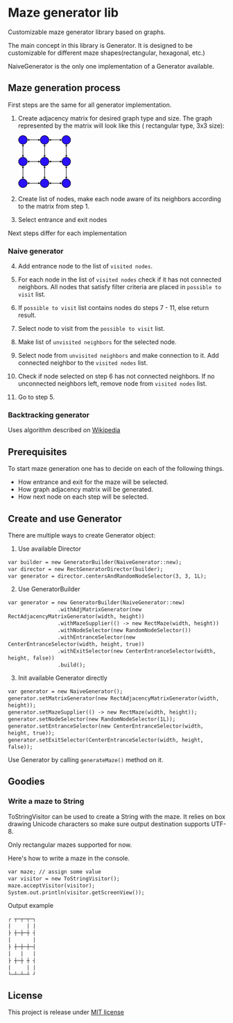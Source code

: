 # Maze generator lib

Customizable maze generator library based on graphs.

The main concept in this library is Generator. It is designed to be customizable for different maze shapes(rectangular,
hexagonal, etc.)

NaiveGenerator is the only one implementation of a Generator available.

## Maze generation process

First steps are the same for all generator implementation.

1. Create adjacency matrix for desired graph type and size. The graph represented by the matrix will look like this (
   rectangular type, 3x3 size):

   ![rectangular 3x3 graph](graph.png)

2. Create list of nodes, make each node aware of its neighbors according to the matrix from step 1.

3. Select entrance and exit nodes

Next steps differ for each implementation

### Naive generator

4. Add entrance node to the list of `visited nodes`.

5. For each node in the list of `visited nodes` check if it has not connected neighbors. All nodes that satisfy filter
   criteria are placed in `possible to visit` list.

6. If `possible to visit` list contains nodes do steps 7 - 11, else return result.

7. Select node to visit from the `possible to visit` list.

8. Make list of `unvisited neighbors` for the selected node.

9. Select node from `unvisited neighbors` and make connection to it. Add connected neighbor to the `visited nodes` list.

10. Check if node selected on step 6 has not connected neighbors. If no unconnected neighbors left, remove node
    from `visited nodes` list.

11. Go to step 5.

### Backtracking generator

Uses algorithm described
on [Wikipedia](https://en.wikipedia.org/wiki/Maze_generation_algorithm#Iterative_implementation)

## Prerequisites

To start maze generation one has to decide on each of the following things.

* How entrance and exit for the maze will be selected.
* How graph adjacency matrix will be generated.
* How next node on each step will be selected.

## Create and use Generator

There are multiple ways to create Generator object:

1. Use available Director

```
var builder = new GeneratorBuilder(NaiveGenerator::new);
var director = new RectGeneratorDirector(builder);
var generator = director.centersAndRandomNodeSelector(3, 3, 1L);
```

2. Use GeneratorBuilder

```
var generator = new GeneratorBuilder(NaiveGenerator::new)
                .withAdjMatrixGenerator(new RectAdjacencyMatrixGenerator(width, height))
                .withMazeSupplier(() -> new RectMaze(width, height))
                .withNodeSelector(new RandomNodeSelector())
                .withEntranceSelector(new CenterEntranceSelector(width, height, true))
                .withExitSelector(new CenterEntranceSelector(width, height, false))
                .build();
```

3. Init available Generator directly

```
var generator = new NaiveGenerator();
generator.setMatrixGenerator(new RectAdjacencyMatrixGenerator(width, height));
generator.setMazeSupplier(() -> new RectMaze(width, height));
generator.setNodeSelector(new RandomNodeSelector(1L));
generator.setEntranceSelector(new CenterEntranceSelector(width, height, true));
generator.setExitSelector(CenterEntranceSelector(width, height, false));
```

Use Generator by calling `generateMaze()` method on it.

## Goodies

### Write a maze to String

ToStringVisitor can be used to create a String with the maze. It relies on box drawing Unicode characters so make sure
output destination supports UTF-8.

Only rectangular mazes supported for now.

Here's how to write a maze in the console.

```
var maze; // assign some value
var visitor = new ToStringVisitor();
maze.acceptVisitor(visitor);
System.out.println(visitor.getScreenView());
```

Output example

```
┌ ┬─┬─┬─┐
|     | |
├ ┼─┼─┼ ┤
|       |
├ ┼─┼─┼─┤
|   |   |
├ ┼─┼ ┼ ┤
|     | |
└─┴─┴─┴ ┘
```

## License

This project is release under [MIT license](LICENSE)
